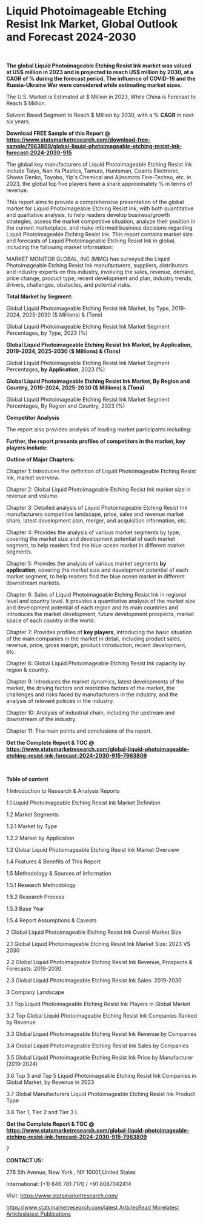 <h1>Liquid Photoimageable Etching Resist Ink Market, Global Outlook and Forecast 2024-2030</h1><br/><p><strong>The global Liquid Photoimageable Etching Resist Ink market was valued at US$ million in 2023 and is projected to reach US$ million by 2030, at a <strong>CAGR</strong> of % during the forecast period. The influence of COVID-19 and the Russia-Ukraine War were considered while estimating market sizes.</strong></p>
 
 
 
 <p>The U.S. Market is Estimated at $ Million in 2023, While China is Forecast to Reach $ Million.</p>
 
 
 
 <p>Solvent Based Segment to Reach $ Million by 2030, with a % <strong>CAGR</strong> in next six years.</p>
 
 
 
 <p><strong>Download FREE Sample of this Report @ <a href="https://www.statsmarketresearch.com/download-free-sample/7963809/global-liquid-photoimageable-etching-resist-ink-forecast-2024-2030-915">https://www.statsmarketresearch.com/download-free-sample/7963809/global-liquid-photoimageable-etching-resist-ink-forecast-2024-2030-915</a></strong></p>
 
 
 
 <p>The global key manufacturers of Liquid Photoimageable Etching Resist Ink include Taiyo, Nan Ya Plastics, Tamura, Huntsman, Coants Electronic, Showa Denko, Toyobo, Yip&#39;s Chemical and Ajinomoto Fine-Techno, etc. in 2023, the global top five players have a share approximately % in terms of revenue.</p>
 
 
 
 <p>This report aims to provide a comprehensive presentation of the global market for Liquid Photoimageable Etching Resist Ink, with both quantitative and qualitative analysis, to help readers develop business/growth strategies, assess the market competitive situation, analyze their position in the current marketplace, and make informed business decisions regarding Liquid Photoimageable Etching Resist Ink. This report contains market size and forecasts of Liquid Photoimageable Etching Resist Ink in global, including the following market information:</p>
 
 
 
 <p>MARKET MONITOR GLOBAL, INC (MMG) has surveyed the Liquid Photoimageable Etching Resist Ink manufacturers, suppliers, distributors and industry experts on this industry, involving the sales, revenue, demand, price change, product type, recent development and plan, industry trends, drivers, challenges, obstacles, and potential risks.</p>
 
 
 
 <p><strong>Total Market by Segment:</strong></p>
 
 
 
 <p>Global Liquid Photoimageable Etching Resist Ink Market, by Type, 2019-2024, 2025-2030 ($ Millions) & (Tons)</p>
 
 
 
 <p>Global Liquid Photoimageable Etching Resist Ink Market Segment Percentages, by Type, 2023 (%)</p>
 
 
 
 <p><strong>Global Liquid Photoimageable Etching Resist Ink Market, <strong>by Application</strong>, 2019-2024, 2025-2030 ($ Millions) & (Tons)</strong></p>
 
 
 
 <p>Global Liquid Photoimageable Etching Resist Ink Market Segment Percentages, <strong>by Application</strong>, 2023 (%)</p>
 
 
 
 <p><strong>Global Liquid Photoimageable Etching Resist Ink Market, By Region and Country, 2019-2024, 2025-2030 ($ Millions) & (Tons)</strong></p>
 
 
 
 <p>Global Liquid Photoimageable Etching Resist Ink Market Segment Percentages, By Region and Country, 2023 (%)</p>
 
 
 
 <p><strong>Competitor Analysis</strong></p>
 
 
 
 <p>The report also provides analysis of leading market participants including:</p>
 
 
 
 <p><strong>Further, the report presents profiles of competitors in the market, <strong>key players</strong> include:</strong></p>
 
 
 
 <p><strong>Outline of Major Chapters:</strong></p>
 
 
 
 <p>Chapter 1: Introduces the definition of Liquid Photoimageable Etching Resist Ink, market overview.</p>
 
 
 
 <p>Chapter 2: Global Liquid Photoimageable Etching Resist Ink market size in revenue and volume.</p>
 
 
 
 <p>Chapter 3: Detailed analysis of Liquid Photoimageable Etching Resist Ink manufacturers competitive landscape, price, sales and revenue market share, latest development plan, merger, and acquisition information, etc.</p>
 
 
 
 <p>Chapter 4: Provides the analysis of various market segments by type, covering the market size and development potential of each market segment, to help readers find the blue ocean market in different market segments.</p>
 
 
 
 <p>Chapter 5: Provides the analysis of various market segments <strong>by application</strong>, covering the market size and development potential of each market segment, to help readers find the blue ocean market in different downstream markets.</p>
 
 
 
 <p>Chapter 6: Sales of Liquid Photoimageable Etching Resist Ink in regional level and country level. It provides a quantitative analysis of the market size and development potential of each region and its main countries and introduces the market development, future development prospects, market space of each country in the world.</p>
 
 
 
 <p>Chapter 7: Provides profiles of <strong>key players</strong>, introducing the basic situation of the main companies in the market in detail, including product sales, revenue, price, gross margin, product introduction, recent development, etc.</p>
 
 
 
 <p>Chapter 8: Global Liquid Photoimageable Etching Resist Ink capacity by region & country.</p>
 
 
 
 <p>Chapter 9: Introduces the market dynamics, latest developments of the market, the driving factors and restrictive factors of the market, the challenges and risks faced by manufacturers in the industry, and the analysis of relevant policies in the industry.</p>
 
 
 
 <p>Chapter 10: Analysis of industrial chain, including the upstream and downstream of the industry.</p>
 
 
 
 <p>Chapter 11: The main points and conclusions of the report.</p>
 
 
 
 <div><b>Get the Complete Report & TOC @ <a href="https://www.statsmarketresearch.com/global-liquid-photoimageable-etching-resist-ink-forecast-2024-2030-915-7963809">https://www.statsmarketresearch.com/global-liquid-photoimageable-etching-resist-ink-forecast-2024-2030-915-7963809</a></b></div>
 
 
 
 <p><br />
 
 <b>Table of content</b></p>
 
 
 
 <p>1 Introduction to Research & Analysis Reports<br />
 
 1.1 Liquid Photoimageable Etching Resist Ink Market Definition<br />
 
 1.2 Market Segments<br />
 
 1.2.1 Market by Type<br />
 
 1.2.2 Market by Application<br />
 
 1.3 Global Liquid Photoimageable Etching Resist Ink Market Overview<br />
 
 1.4 Features & Benefits of This Report<br />
 
 1.5 Methodology & Sources of Information<br />
 
 1.5.1 Research Methodology<br />
 
 1.5.2 Research Process<br />
 
 1.5.3 Base Year<br />
 
 1.5.4 Report Assumptions & Caveats<br />
 
 2 Global Liquid Photoimageable Etching Resist Ink Overall Market Size<br />
 
 2.1 Global Liquid Photoimageable Etching Resist Ink Market Size: 2023 VS 2030<br />
 
 2.2 Global Liquid Photoimageable Etching Resist Ink Revenue, Prospects & Forecasts: 2019-2030<br />
 
 2.3 Global Liquid Photoimageable Etching Resist Ink Sales: 2019-2030<br />
 
 3 Company Landscape<br />
 
 3.1 Top Liquid Photoimageable Etching Resist Ink Players in Global Market<br />
 
 3.2 Top Global Liquid Photoimageable Etching Resist Ink Companies Ranked by Revenue<br />
 
 3.3 Global Liquid Photoimageable Etching Resist Ink Revenue by Companies<br />
 
 3.4 Global Liquid Photoimageable Etching Resist Ink Sales by Companies<br />
 
 3.5 Global Liquid Photoimageable Etching Resist Ink Price by Manufacturer (2019-2024)<br />
 
 3.6 Top 3 and Top 5 Liquid Photoimageable Etching Resist Ink Companies in Global Market, by Revenue in 2023<br />
 
 3.7 Global Manufacturers Liquid Photoimageable Etching Resist Ink Product Type<br />
 
 3.8 Tier 1, Tier 2 and Tier 3 L</p>
 
 
 
 <div><b>Get the Complete Report & TOC @ <a href="https://www.statsmarketresearch.com/global-liquid-photoimageable-etching-resist-ink-forecast-2024-2030-915-7963809">https://www.statsmarketresearch.com/global-liquid-photoimageable-etching-resist-ink-forecast-2024-2030-915-7963809</a></b></div>
 
 
 
 <p>? </p>
 
 
 
 <p><b>CONTACT US:</b><br />
 
 276 5th Avenue, New York , NY 10001,United States<br />
 
 International: (+1) 646 781 7170 / +91 8087042414<br />
 
 Visit: <a href="https://www.statsmarketresearch.com/">https://www.statsmarketresearch.com/</a><br />
 
 <a href="https://gyeongbokgung.com">https://www.statsmarketresearch.com/</a><a href="https://hallyeomaritime.com">latest Articles</a><a href="https://jingwansa.com">Read More</a><a href="https://nguoiviet.jp/">latest Articles</a><a href="https://www.intelmarketresearch.com/">latest Publications</a></p>